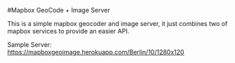 #Mapbox GeoCode + Image Server

This is a simple mapbox geocoder and image server, it just combines two of mapbox services to provide an easier API.

Sample Server: https://mapboxgeoimage.herokuapp.com/Berlin/10/1280x120
